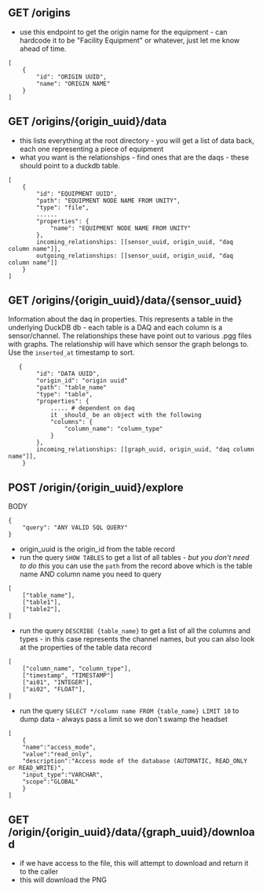 ## GET /origins

- use this endpoint to get the origin name for the equipment - can hardcode it to be "Facility Equipment" or whatever, just let me know ahead of time.

```
[
    {
        "id": "ORIGIN UUID",
        "name": "ORIGIN NAME"
    }
]
```

## GET /origins/{origin_uuid}/data

- this lists everything at the root directory - you will get a list of data back, each one representing a piece of equipment
- what you want is the relationships - find ones that are the daqs - these should point to a duckdb table.

```
[
    {
        "id": "EQUIPMENT UUID",
        "path": "EQUIPMENT NODE NAME FROM UNITY",
        "type": "file",
        ......
        "properties": {
            "name": "EQUIPMENT NODE NAME FROM UNITY"
        },
        incoming_relationships: [[sensor_uuid, origin_uuid, "daq column name"]],
        outgoing_relationships: [[sensor_uuid, origin_uuid, "daq column name"]] 
    }
]
```

## GET /origins/{origin_uuid}/data/{sensor_uuid}

Information about the daq in properties. This represents a table in the underlying DuckDB db - each table is a DAQ and each column is a sensor/channel.
The relationships these have point out to various .pgg files with graphs. The relationship will have which sensor the graph belongs to. Use the `inserted_at` timestamp to sort.

```
   {
        "id": "DATA UUID",
        "origin_id": "origin uuid"
        "path": "table_name"
        "type": "table", 
        "properties": {
            ..... # dependent on daq
            it _should_ be an object with the following
            "columns": {
                "column_name": "column_type"
            }
        },
        incoming_relationships: [[graph_uuid, origin_uuid, "daq column name"]],
    }
```


## POST /origin/{origin_uuid}/explore

BODY
```
{
    "query": "ANY VALID SQL QUERY"
}
```

- origin_uuid is the origin_id from the table record
- run the query `SHOW TABLES` to get a list of all tables - *but you don't need to do this* you can use the `path` from the record above which is the table name AND column name you need to query

```
[
    ["table_name"],
    ["table1"],
    ["table2"],
]
```

- run the query `DESCRIBE {table_name}` to get a list of all the columns and types - in this case represents the channel names, but you can also look at the properties of the table data record


```
[
    ["column_name", "column_type"],
    ["timestamp", "TIMESTAMP"]
    ["ai01", "INTEGER"],
    ["ai02", "FLOAT"],
]
```

- run the query `SELECT */column name FROM {table_name} LIMIT 10` to dump data - always pass a limit so we don't swamp the headset

```
[
    {
    "name":"access_mode",
    "value":"read_only",
    "description":"Access mode of the database (AUTOMATIC, READ_ONLY or READ_WRITE)",
    "input_type":"VARCHAR",
    "scope":"GLOBAL"
    }
]
```

## GET /origin/{origin_uuid}/data/{graph_uuid}/download
- if we have access to the file, this will attempt to download and return it to the caller
- this will download the PNG
